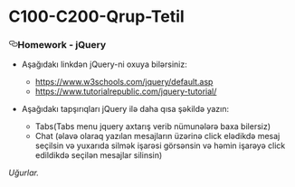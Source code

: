 # C100-C200-Qrup-Tetil
<article class="markdown-body entry-content p-5" itemprop="text">
<h3><a id="user-content-homework---jquery" class="anchor" aria-hidden="true" href="#homework---jquery"><svg class="octicon octicon-link" viewBox="0 0 16 16" version="1.1" width="16" height="16" aria-hidden="true"><path fill-rule="evenodd" d="M4 9h1v1H4c-1.5 0-3-1.69-3-3.5S2.55 3 4 3h4c1.45 0 3 1.69 3 3.5 0 1.41-.91 2.72-2 3.25V8.59c.58-.45 1-1.27 1-2.09C10 5.22 8.98 4 8 4H4c-.98 0-2 1.22-2 2.5S3 9 4 9zm9-3h-1v1h1c1 0 2 1.22 2 2.5S13.98 12 13 12H9c-.98 0-2-1.22-2-2.5 0-.83.42-1.64 1-2.09V6.25c-1.09.53-2 1.84-2 3.25C6 11.31 7.55 13 9 13h4c1.45 0 3-1.69 3-3.5S14.5 6 13 6z"></path></svg></a>Homework - jQuery</h3>
<ul>
<li>
<p>Aşağıdakı linkdən jQuery-ni oxuya bilərsiniz:</p>
<ul>
<li><a href="https://www.w3schools.com/jquery/default.asp" rel="nofollow">https://www.w3schools.com/jquery/default.asp</a></li>
<li><a href="https://www.tutorialrepublic.com/jquery-tutorial/" rel="nofollow">https://www.tutorialrepublic.com/jquery-tutorial/</a></li>
</ul>
</li>
<li>
<p>Aşağıdakı tapşırıqları jQuery ilə daha qısa şəkildə yazın:</p>
<ul>
<li>Tabs(Tabs menu jquery axtarış verib nümunələrə baxa bilersiz)</li>
<li>Chat (əlavə olaraq yazılan mesajların üzərinə click elədikdə mesaj seçilsin və yuxarıda silmək işarəsi görsənsin və həmin işarəyə click edildikdə seçilən mesajlar silinsin)</li>
</ul>
</li>
</ul>
<p><em>Uğurlar.</em></p>
</article>
